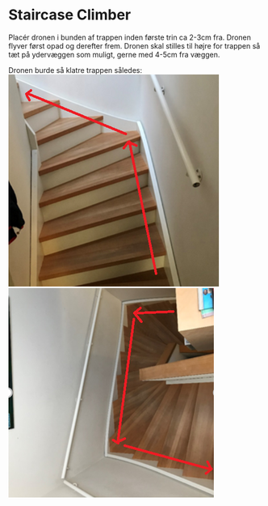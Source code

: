 # Staircase Climber
Placér dronen i bunden af trappen inden første trin ca 2-3cm fra.
Dronen flyver først opad og derefter frem.
Dronen skal stilles til højre for trappen så tæt på ydervæggen som muligt, gerne med 4-5cm fra væggen.

Dronen burde så klatre trappen således:
![Staircase Pic 1](/staircase_climber_pic_1.png)
![Staircase Pic 2](/staircase_climber_pic_2.png)

